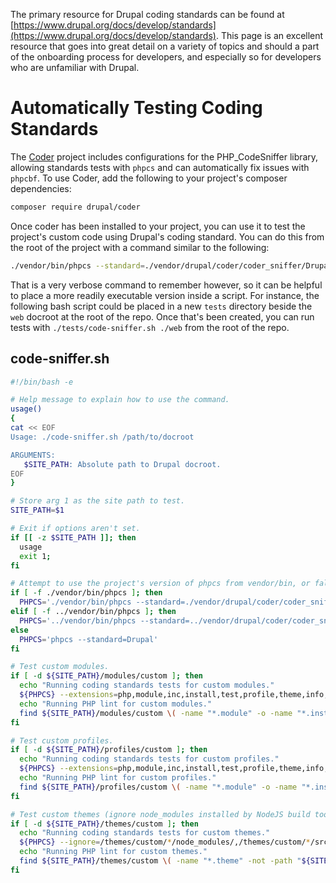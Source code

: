 The primary resource for Drupal coding standards can be found at [https://www.drupal.org/docs/develop/standards](https://www.drupal.org/docs/develop/standards). This page is an excellent resource that goes into great detail on a variety of topics and should a part of the onboarding process for developers, and especially so for developers who are unfamiliar with Drupal.

# Automatically Testing Coding Standards

The [Coder](https://www.drupal.org/project/coder) project includes configurations for the PHP_CodeSniffer library, allowing standards tests with `phpcs` and can automatically fix issues with `phpcbf`. To use Coder, add the following to your project's composer dependencies:

```bash
composer require drupal/coder
```

Once coder has been installed to your project, you can use it to test the project's custom code using Drupal's coding standard. You can do this from the root of the project with a command similar to the following:

```bash
./vendor/bin/phpcs --standard=./vendor/drupal/coder/coder_sniffer/Drupal --extensions=php,module,inc,install,test,profile,theme,info,txt,md,yml,yaml ./web/modules/custom
```

That is a very verbose command to remember however, so it can be helpful to place a more readily executable version inside a script. For instance, the following bash script could be placed in a new `tests` directory beside the `web` docroot at the root of the repo. Once that's been created, you can run tests with `./tests/code-sniffer.sh ./web` from the root of the repo.

## code-sniffer.sh

```bash
#!/bin/bash -e

# Help message to explain how to use the command.
usage()
{
cat << EOF
Usage: ./code-sniffer.sh /path/to/docroot

ARGUMENTS:
   $SITE_PATH: Absolute path to Drupal docroot.
EOF
}

# Store arg 1 as the site path to test.
SITE_PATH=$1

# Exit if options aren't set.
if [[ -z $SITE_PATH ]]; then
  usage
  exit 1;
fi

# Attempt to use the project's version of phpcs from vendor/bin, or falllback to the system-wide version.
if [ -f ./vendor/bin/phpcs ]; then
  PHPCS='./vendor/bin/phpcs --standard=./vendor/drupal/coder/coder_sniffer/Drupal'
elif [ -f ../vendor/bin/phpcs ]; then
  PHPCS='../vendor/bin/phpcs --standard=../vendor/drupal/coder/coder_sniffer/Drupal'
else
  PHPCS='phpcs --standard=Drupal'
fi

# Test custom modules.
if [ -d ${SITE_PATH}/modules/custom ]; then
  echo "Running coding standards tests for custom modules."
  ${PHPCS} --extensions=php,module,inc,install,test,profile,theme,info,txt,md,yml ${SITE_PATH}/modules/custom
  echo "Running PHP lint for custom modules."
  find ${SITE_PATH}/modules/custom \( -name "*.module" -o -name "*.install" -o -name "*.php" \) -print0 | xargs -0 -n1 -P8 php -l 1>/dev/null
fi

# Test custom profiles.
if [ -d ${SITE_PATH}/profiles/custom ]; then
  echo "Running coding standards tests for custom profiles."
  ${PHPCS} --extensions=php,module,inc,install,test,profile,theme,info,txt,md,yml ${SITE_PATH}/profiles/custom
  echo "Running PHP lint for custom profiles."
  find ${SITE_PATH}/profiles/custom \( -name "*.module" -o -name "*.install" -o -name "*.profile" -o -name "*.php" \) -print0 | xargs -0 -n1 -P8 php -l 1>/dev/null
fi

# Test custom themes (ignore node_modules installed by NodeJS build tools).
if [ -d ${SITE_PATH}/themes/custom ]; then
  echo "Running coding standards tests for custom themes."
  ${PHPCS} --ignore=/themes/custom/*/node_modules/,/themes/custom/*/src/styleguide/ --extensions=php,module,inc,install,test,profile,theme,info,txt,md,yml ${SITE_PATH}/themes/custom
  echo "Running PHP lint for custom themes."
  find ${SITE_PATH}/themes/custom \( -name "*.theme" -not -path "${SITE_PATH}/themes/custom/*/node_modules/*" \) -print0 | xargs -0 -n1 -P8 php -l 1>/dev/null
fi
```
